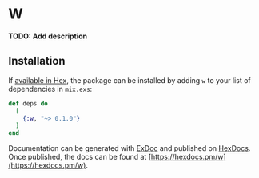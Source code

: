 # W

**TODO: Add description**

## Installation

If [available in Hex](https://hex.pm/docs/publish), the package can be installed
by adding `w` to your list of dependencies in `mix.exs`:

```elixir
def deps do
  [
    {:w, "~> 0.1.0"}
  ]
end
```

Documentation can be generated with [ExDoc](https://github.com/elixir-lang/ex_doc)
and published on [HexDocs](https://hexdocs.pm). Once published, the docs can
be found at [https://hexdocs.pm/w](https://hexdocs.pm/w).

